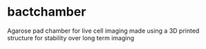 # bactchamber
Agarose pad chamber for live cell imaging made using a 3D printed structure for stability over long term imaging
